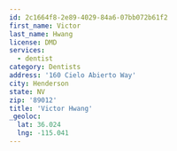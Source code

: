 ```yaml
---
id: 2c1664f8-2e89-4029-84a6-07bb072b61f2
first_name: Victor
last_name: Hwang
license: DMD
services:
  - dentist
category: Dentists
address: '160 Cielo Abierto Way'
city: Henderson
state: NV
zip: '89012'
title: 'Victor Hwang'
_geoloc:
  lat: 36.024
  lng: -115.041
---
```

